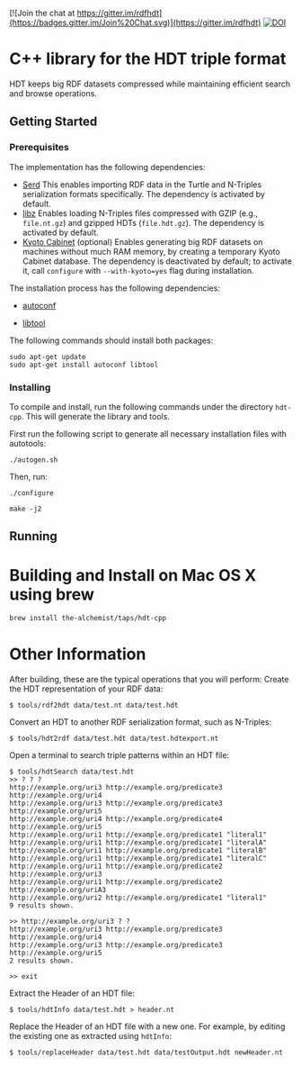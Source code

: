 [![Join the chat at https://gitter.im/rdfhdt](https://badges.gitter.im/Join%20Chat.svg)](https://gitter.im/rdfhdt)
[![DOI](https://zenodo.org/badge/DOI/10.5281/zenodo.580298.svg)](https://doi.org/10.5281/zenodo.580298)

# C++ library for the HDT triple format
HDT keeps big RDF datasets compressed while maintaining efficient search and browse operations.
## Getting Started
### Prerequisites
The implementation has the following dependencies:
- [Serd](http://drobilla.net/software/serd/) This enables importing RDF data in the Turtle and N-Triples serialization formats specifically. The dependency is activated by default.
- [libz](http://www.zlib.net/) Enables loading N-Triples files compressed with GZIP (e.g., `file.nt.gz`) and gzipped HDTs (`file.hdt.gz`). The dependency is activated by default.
- [Kyoto Cabinet](http://fallabs.com/kyotocabinet/) (optional) Enables generating big RDF datasets on machines without much RAM memory, by creating a temporary Kyoto Cabinet database. The dependency is deactivated by default; to activate it, call `configure` with `--with-kyoto=yes` flag during installation.

The installation process has the following dependencies:
- [autoconf](https://www.gnu.org/software/autoconf/autoconf.html)

- [libtool](https://www.gnu.org/software/libtool/)

The following commands should install both packages:
```
sudo apt-get update
sudo apt-get install autoconf libtool
```

### Installing
To compile and install, run the following commands under the directory `hdt-cpp`. This will generate the library and tools.

First run the following script to generate all necessary installation files with autotools:

```
./autogen.sh
```

Then, run:
```
./configure

make -j2
```

## Running

# Building and Install on Mac OS X using brew

```bash
brew install the-alchemist/taps/hdt-cpp
```

# Other Information
After building, these are the typical operations that you will perform:
Create the HDT representation of your RDF data:

    $ tools/rdf2hdt data/test.nt data/test.hdt

Convert an HDT to another RDF serialization format, such as N-Triples:

    $ tools/hdt2rdf data/test.hdt data/test.hdtexport.nt

Open a terminal to search triple patterns within an HDT file:

    $ tools/hdtSearch data/test.hdt
    >> ? ? ?
    http://example.org/uri3 http://example.org/predicate3 http://example.org/uri4
    http://example.org/uri3 http://example.org/predicate3 http://example.org/uri5
    http://example.org/uri4 http://example.org/predicate4 http://example.org/uri5
    http://example.org/uri1 http://example.org/predicate1 "literal1"
    http://example.org/uri1 http://example.org/predicate1 "literalA"
    http://example.org/uri1 http://example.org/predicate1 "literalB"
    http://example.org/uri1 http://example.org/predicate1 "literalC"
    http://example.org/uri1 http://example.org/predicate2 http://example.org/uri3
    http://example.org/uri1 http://example.org/predicate2 http://example.org/uriA3
    http://example.org/uri2 http://example.org/predicate1 "literal1"
    9 results shown.

    >> http://example.org/uri3 ? ?
    http://example.org/uri3 http://example.org/predicate3 http://example.org/uri4
    http://example.org/uri3 http://example.org/predicate3 http://example.org/uri5
    2 results shown.

    >> exit

Extract the Header of an HDT file:

    $ tools/hdtInfo data/test.hdt > header.nt

Replace the Header of an HDT file with a new one. For example, by editing the existing one as extracted using `hdtInfo`:

    $ tools/replaceHeader data/test.hdt data/testOutput.hdt newHeader.nt
